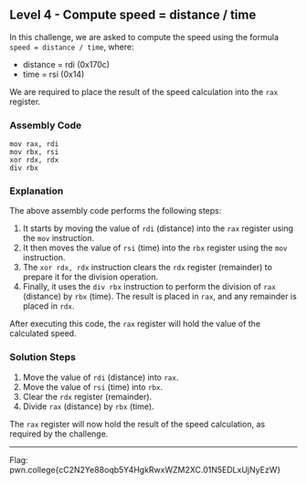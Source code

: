 ## Level 4 - Compute speed = distance / time

In this challenge, we are asked to compute the speed using the formula `speed = distance / time`, where:

- distance = rdi (0x170c)
- time = rsi (0x14)

We are required to place the result of the speed calculation into the `rax` register.

### Assembly Code

```assembly
mov rax, rdi
mov rbx, rsi
xor rdx, rdx
div rbx
```

### Explanation

The above assembly code performs the following steps:

1. It starts by moving the value of `rdi` (distance) into the `rax` register using the `mov` instruction.
2. It then moves the value of `rsi` (time) into the `rbx` register using the `mov` instruction.
3. The `xor rdx, rdx` instruction clears the `rdx` register (remainder) to prepare it for the division operation.
4. Finally, it uses the `div rbx` instruction to perform the division of `rax` (distance) by `rbx` (time). The result is placed in `rax`, and any remainder is placed in `rdx`.

After executing this code, the `rax` register will hold the value of the calculated speed.

### Solution Steps

1. Move the value of `rdi` (distance) into `rax`.
2. Move the value of `rsi` (time) into `rbx`.
3. Clear the `rdx` register (remainder).
4. Divide `rax` (distance) by `rbx` (time).

The `rax` register will now hold the result of the speed calculation, as required by the challenge.

---

Flag: pwn.college{cC2N2Ye88oqb5Y4HgkRwxWZM2XC.01N5EDLxUjNyEzW}

